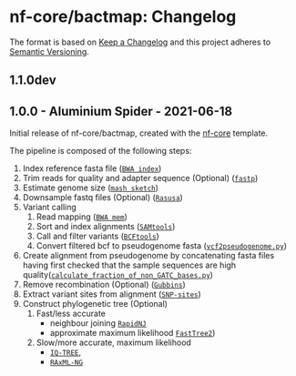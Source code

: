 # nf-core/bactmap: Changelog

The format is based on [Keep a Changelog](https://keepachangelog.com/en/1.0.0/)
and this project adheres to [Semantic Versioning](https://semver.org/spec/v2.0.0.html).

## 1.1.0dev

## 1.0.0 - Aluminium Spider - 2021-06-18

Initial release of nf-core/bactmap, created with the [nf-core](https://nf-co.re/) template.

The pipeline is composed of the following steps:

1. Index reference fasta file ([`BWA index`](https://github.com/lh3/bwa))
2. Trim reads for quality and adapter sequence (Optional) ([`fastp`](https://github.com/OpenGene/fastp))
3. Estimate genome size ([`mash sketch`](https://mash.readthedocs.io/en/latest/index.html))
4. Downsample fastq files (Optional) ([`Rasusa`](https://github.com/mbhall88/rasusa))
5. Variant calling
    1. Read mapping ([`BWA mem`](https://github.com/lh3/bwa))
    2. Sort and index alignments ([`SAMtools`](https://sourceforge.net/projects/samtools/files/samtools/))
    3. Call and filter variants ([`BCFtools`](http://samtools.github.io/bcftools/bcftools.html))
    4. Convert filtered bcf to pseudogenome fasta ([`vcf2pseudogenome.py`](https://github.com/nf-core/bactmap/blob/dev/bin/vcf2pseudogenome.py))
6. Create alignment from pseudogenome by concatenating fasta files having first checked that the sample sequences are high quality([`calculate_fraction_of_non_GATC_bases.py`](https://github.com/nf-core/bactmap/blob/dev/bin/))
7. Remove recombination (Optional) ([`Gubbins`](https://sanger-pathogens.github.io/gubbins/))
8. Extract variant sites from alignment ([`SNP-sites`](https://github.com/sanger-pathogens/snp-sites))
9. Construct phylogenetic tree (Optional)
    1. Fast/less accurate
        * neighbour joining [`RapidNJ`](https://birc.au.dk/software/rapidnj/)
        * approximate maximum likelihood [`FastTree2`](http://www.microbesonline.org/fasttree/))
    2. Slow/more accurate, maximum likelihood
        * [`IQ-TREE`](http://www.iqtree.org/),
        * [`RAxML-NG`](https://github.com/amkozlov/raxml-ng)

